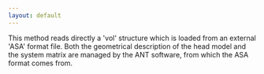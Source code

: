 ```yaml
---
layout: default
---
```


This method reads directly a 'vol' structure which is loaded from an external 'ASA' format file.
Both the geometrical description of the head model and the system matrix are managed by the ANT software, from which the ASA format comes from.

